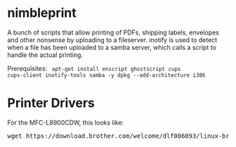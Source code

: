 # nimbleprint
A bunch of scripts that allow printing of PDFs, shipping labels, envelopes and other nonsense by uploading to a fileserver. inotify is used to detect when a file has been uploaded to a samba server, which calls a script to handle the actual printing.

Prerequisites:
<code>
apt-get install enscript ghostscript cups cups-client inotify-tools samba -y
dpkg --add-architecture i386
</code>

# Printer Drivers
For the MFC-L8900CDW, this looks like:
<pre>
wget https://download.brother.com/welcome/dlf006893/linux-brprinter-installer-2.2.3-1.gz
</pre>
